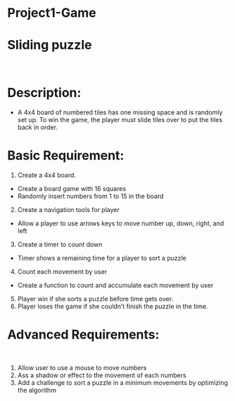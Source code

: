# Project1-Game
# Sliding puzzle
 
# Description: 
- A 4x4 board of numbered tiles has one missing space and is randomly set up. To win the game, the player must slide tiles over to put the tiles back in order.
 
 
# Basic Requirement:
1. Create a 4x4 board.
  - Create a board game with 16 squares   
  - Randomly insert numbers from 1 to 15 in the board 
2. Create a navigation tools for player
  - Allow a player to use arrows keys to move number up, down, right, and left
3. Create a timer to count down
  - Timer shows a remaining time for a player to sort a puzzle
4. Count each movement by user
  - Create a function to count and accumulate each movement by user
5. Player win if she sorts a puzzle before time gets over.
6. Player loses the game if she couldn’t finish the puzzle in the time. 
 
# Advanced Requirements:
 
1. Allow user to use a mouse to move numbers
2. Ass a shadow or effect to the movement of each numbers
3. Add a challenge to sort a puzzle in a minimum movements by optimizing the algorithm
 
